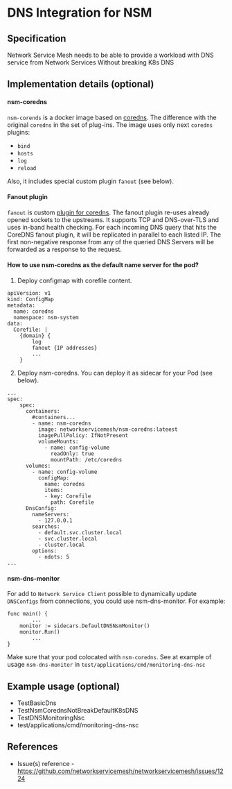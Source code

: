 DNS Integration for NSM
============================

Specification
-------------

Network Service Mesh needs to be able to provide a workload with DNS service from Network Services Without breaking K8s DNS

Implementation details (optional)
---------------------------------

#### nsm-coredns
`nsm-corends` is a docker image based on [coredns](https://github.com/coredns/coredns.io/blob/master/content/manual/what.md). The difference with the original `coredns` in the set of plug-ins. 
The image uses only next `coredns` plugins:
* `bind`
* `hosts`
* `log`
* `reload`

Also, it includes special custom plugin `fanout` (see below).	
#### Fanout plugin
`fanout` is custom [plugin for coredns](https://coredns.io/manual/plugins/).
The fanout plugin re-uses already opened sockets to the upstreams. It supports TCP and DNS-over-TLS and uses in-band health checking. 
For each incoming DNS query that hits the CoreDNS fanout plugin, it will be replicated in parallel to each listed IP. The first non-negative response from any of the queried DNS Servers will be forwarded as a response to the request.

#### How to use nsm-coredns as the default name server for the pod?
1) Deploy configmap with corefile content.
```
apiVersion: v1
kind: ConfigMap
metadata:
  name: coredns
  namespace: nsm-system
data:
  Corefile: |
    {domain} {
        log
        fanout {IP addresses}
        ...
    }
```
2) Deploy nsm-coredns. You can deploy it as sidecar for your Pod (see below).
```
...
spec:
    spec:
      containers:
        #containers...
        - name: nsm-coredns
          image: networkservicemesh/nsm-coredns:lateest
          imagePullPolicy: IfNotPresent
          volumeMounts: 
            - name: config-volume
              readOnly: true
              mountPath: /etc/coredns
      volumes:
        - name: config-volume
          configMap:
            name: coredns
            items:
            - key: Corefile
              path: Corefile
      DnsConfig:
        nameServers:
          - 127.0.0.1
        searches:
          - default.svc.cluster.local
          - svc.cluster.local
          - cluster.local
        options:
          - ndots: 5
...
```
#### nsm-dns-monitor
For add to `Network Service Client` possible to dynamically update `DNSConfigs` from connections, you could use nsm-dns-monitor. For example:
```
func main() {
        ...
	monitor := sidecars.DefaultDNSNsmMonitor()
	monitor.Run()
        ...
}
``` 
Make sure that your pod colocated with `nsm-coredns`. 
See at example of usage `nsm-dns-monitor` in `test/applications/cmd/monitoring-dns-nsc`

Example usage (optional)
------------------------

* TestBasicDns
* TestNsmCorednsNotBreakDefaultK8sDNS
* TestDNSMonitoringNsc
* test/applications/cmd/monitoring-dns-nsc

References
----------
* Issue(s) reference - https://github.com/networkservicemesh/networkservicemesh/issues/1224
